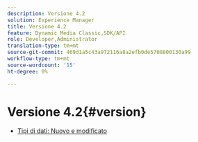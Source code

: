 ```yaml
---
description: Versione 4.2
solution: Experience Manager
title: Versione 4.2
feature: Dynamic Media Classic,SDK/API
role: Developer,Administrator
translation-type: tm+mt
source-git-commit: 469d1a5c43a972116a8a2efb0de5708800130a99
workflow-type: tm+mt
source-wordcount: '15'
ht-degree: 0%

---
```



# Versione 4.2{#version}

* [Tipi di dati: Nuovo e modificato](r-4-2-types.md)
